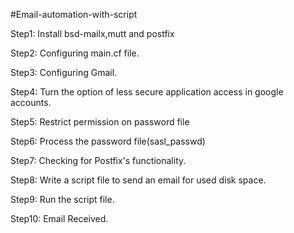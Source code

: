 #Email-automation-with-script

Step1: Install bsd-mailx,mutt and postfix

Step2: Configuring main.cf file.

Step3: Configuring Gmail.

Step4: Turn the option of less secure application access in google accounts.

Step5: Restrict permission on password file

Step6: Process the password file(sasl_passwd)

Step7: Checking for Postfix's functionality.

Step8: Write a script file to send an email for used disk space.

Step9: Run the script file.

Step10: Email Received.
